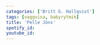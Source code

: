 ```yaml
---
categories: ['Britt G. Hallqvist']
tags: [vaggvisa, babyrytmik]
title: 'Pelle Jöns'
spotify_id: 
youtube_id: 
---
```


